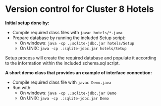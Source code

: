 # Version control for Cluster 8 Hotels

**Initial setup done by:**
* Compile required class files with `javac hotels/*.java`
* Prepare database by running the included Setup script:
    - On windows: `java -cp .;sqlite-jdbc.jar hotels/Setup`
    - On UNIX: `java -cp .:sqlite-jdbc.jar hotels/Setup`

Setup process will create the required database and populate it according to the information within the included schema.sql script.

**A short demo class that provides an example of interface connection:**
* Compile required class file with `javac Demo.java`
* Run with:
    - On windows: `java -cp .;sqlite-jdbc.jar Demo`
    - On UNIX: `java -cp .:sqlite-jdbc.jar Demo`